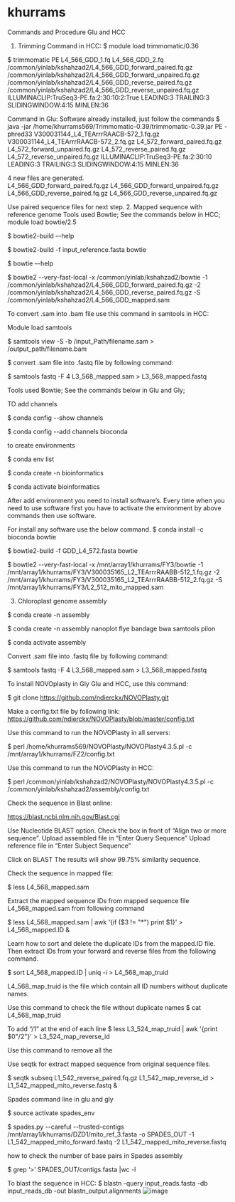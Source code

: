 # khurrams


Commands and Procedure Glu and HCC
1.	Trimming
Command in HCC: 
$ module load trimmomatic/0.36

$ trimmomatic PE L4_566_GDD_1.fq L4_566_GDD_2.fq /common/yinlab/kshahzad2/L4_566_GDD_forward_paired.fq.gz /common/yinlab/kshahzad2/L4_566_GDD_forward_unpaired.fq.gz /common/yinlab/kshahzad2/L4_566_GDD_reverse_paired.fq.gz /common/yinlab/kshahzad2/L4_566_GDD_reverse_unpaired.fq.gz ILLUMINACLIP:TruSeq3-PE.fa:2:30:10:2:True LEADING:3 TRAILING:3 SLIDINGWINDOW:4:15 MINLEN:36

Command in Glu: Software already installed, just follow the commands
$ java -jar /home/khurrams569/Trimmomatic-0.39/trimmomatic-0.39.jar PE -phred33 V300031144_L4_TEArrrRAACB-572_1.fq.gz V300031144_L4_TEArrrRAACB-572_2.fq.gz L4_572_forward_paired.fq.gz L4_572_forward_unpaired.fq.gz L4_572_reverse_paired.fq.gz L4_572_reverse_unpaired.fq.gz ILLUMINACLIP:TruSeq3-PE.fa:2:30:10 LEADING:3 TRAILING:3 SLIDINGWINDOW:4:15 MINLEN:36

4 new files are generated.  
L4_566_GDD_forward_paired.fq.gz L4_566_GDD_forward_unpaired.fq.gz L4_566_GDD_reverse_paired.fq.gz L4_566_GDD_reverse_unpaired.fq.gz

Use paired sequence files for next step. 
2.	Mapped sequence with reference genome
Tools used Bowtie; See the commands below in HCC;
module load bowtie/2.5

$ bowtie2-build –-help

$ bowtie2-build -f input_reference.fasta bowtie

$ bowtie –-help
 
$ bowtie2 --very-fast-local -x /common/yinlab/kshahzad2/bowtie -1 /common/yinlab/kshahzad2/L4_566_GDD_forward_paired.fq.gz -2 /common/yinlab/kshahzad2/L4_566_GDD_reverse_paired.fq.gz -S /common/yinlab/kshahzad2/L4_566_GDD_mapped.sam

To convert .sam into .bam file use this command in samtools in HCC:

Module load samtools

$ samtools view -S -b /input_Path/filename.sam > /output_path/filename.bam

$ convert .sam file into .fastq file by following command:

$ samtools fastq -F 4 L3_568_mapped.sam > L3_568_mapped.fastq


Tools used Bowtie; See the commands below in Glu and Gly;
	
TO add channels

$ conda config --show channels

$ conda config --add channels bioconda

to create environments 

$ conda env list

$ conda create -n bioinformatics

$ conda activate bioinformatics

After add environment you need to install software’s. Every time when you need to use software first you have to activate the environment by above commands then use software. 

For install any software use the below command.
$ conda install -c bioconda bowtie

$ bowtie2-build -f GDD_L4_572.fasta bowtie


$ bowtie2 --very-fast-local -x /mnt/array1/khurrams/FY3/bowtie -1 /mnt/array1/khurrams/FY3/V300035165_L2_TEArrrRAABB-512_1.fq.gz -2 /mnt/array1/khurrams/FY3/V300035165_L2_TEArrrRAABB-512_2.fq.gz -S /mnt/array1/khurrams/FY3/L2_512_mito_mapped.sam

3.	Chloroplast genome assembly

$ conda create -n assembly

$ conda create -n assembly nanoplot flye bandage bwa samtools pilon

$ conda activate assembly

Convert .sam file into .fastq file by following command:

$ samtools fastq -F 4 L3_568_mapped.sam > L3_568_mapped.fastq

To install NOVOplasty in Gly Glu and HCC, use this command: 

$ git clone https://github.com/ndierckx/NOVOPlasty.git

Make a config.txt file by following link: https://github.com/ndierckx/NOVOPlasty/blob/master/config.txt

Use this command to run the NOVOPlasty in all servers: 

$ perl /home/khurrams569/NOVOPlasty/NOVOPlasty4.3.5.pl -c /mnt/array1/khurrams/FZ2/config.txt

Use this command to run the NOVOPlasty in HCC:

$ perl /common/yinlab/kshahzad2/NOVOPlasty/NOVOPlasty4.3.5.pl -c /common/yinlab/kshahzad2/assembly/config.txt

Check the sequence in Blast online: 

https://blast.ncbi.nlm.nih.gov/Blast.cgi

Use Nucleotide BLAST option. Check the box in front of “Align two or more sequence”.
Upload assembled file in “Enter Query Sequence”
Upload reference file in “Enter Subject Sequence”

Click on BLAST
The results will show 99.75% similarity sequence. 

Check the sequence in mapped file: 

$ less L4_568_mapped.sam

Extract the mapped sequence IDs from mapped sequence file L4_568_mapped.sam from following command

$ less L4_568_mapped.sam | awk '{if ($3 != "*") print $1}' > L4_568_mapped.ID &

Learn how to sort and delete the duplicate IDs from the mapped.ID file. Then extract IDs from your forward and reverse files from the following command.  

$ sort L4_568_mapped.ID | uniq -i > L4_568_map_truid

L4_568_map_truid is the file which contain all ID numbers without duplicate names. 

Use this command to check the file without duplicate names
$ cat L4_568_map_truid

To add “/1” at the end of each line
$ less L3_524_map_truid | awk '{print $0"/2"}' > L3_524_map_reverse_id




Use this command to remove all the 

Use seqtk for extract mapped sequence from original sequence files.

$ seqtk subseq L1_542_reverse_paired.fq.gz L1_542_map_reverse_id > L1_542_mapped_mito_reverse.fastq &

Spades command line in glu and gly

$ source activate spades_env

$ spades.py --careful --trusted-contigs /mnt/array1/khurrams/DZD1/mito_ref_3.fasta -o SPADES_OUT -1 L1_542_mapped_mito_forward.fastq -2 L1_542_mapped_mito_reverse.fastq

how to check the number of base pairs in Spades assembly

$ grep ‘>’ SPADES_OUT/contigs.fasta |wc -l


To blast the sequence in HCC:
$ blastn -query input_reads.fasta -db input_reads_db -out blastn_output.alignments
![image](https://github.com/Khurrams569/khurrams/assets/165841830/f78c50d6-0cad-4e22-9119-92344eb78d18)
